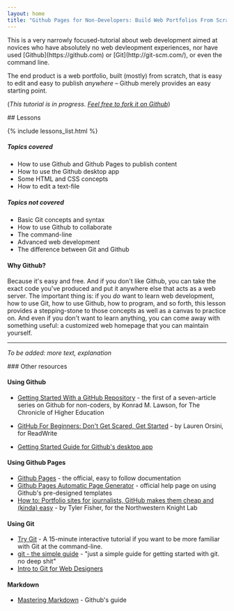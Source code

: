```yaml
---
layout: home
title: "Github Pages for Non-Developers: Build Web Portfolios From Scratch" 
---
```


<section class="sec">
This is a very narrowly focused-tutorial about web development aimed at novices who have absolutely no web devleopment experiences, nor have used [Github](https://github.com) or [Git](http://git-scm.com/), or even the command line. 

The end product is a web portfolio, built (mostly) from scratch, that is easy to edit and easy to publish _anywhere_ &ndash; Github merely provides an easy starting point.

(_This tutorial is in progress. [Feel free to fork it on Github](http://github.com/dannguyen/github-for-portfolios)_)
</section>



<section class="sec">
## Lessons

{% include lessons_list.html %}
</section>

<section class="sec">

##### Topics covered
- How to use Github and Github Pages to publish content
- How to use the Github desktop app
- Some HTML and CSS concepts
- How to edit a text-file

##### Topics not covered
- Basic Git concepts and syntax
- How to use Github to collaborate
- The command-line
- Advanced web development
- The difference between Git and Github

####  Why Github?

Because it's easy and free. And if you don't like Github, you can take the exact code you've produced and put it anywhere else that acts as a web server. The important thing is: if you _do_ want to learn web development, how to use Git, how to use Github, how to program, and so forth, this lesson provides a stepping-stone to those concepts as well as a canvas to practice on. And even if you don't want to learn anything, you can come away with something useful: a customized web homepage that you can maintain yourself.


</section>


-------------




_To be added: more text, explanation_

<!-- 
## Minimal Github

I think Github's a great service, something that has done an unimaginable amount in spreading information and good concepts.

But this is not a tutorial on how to use Github. If Github, or git, was relevant to your current life, you'd be using it by now, or at least have enough sense to read a proper tutorial.

This is a tutorial on basic Web concepts and creation. Github is merely the host, and we are the parasites. All this talk of pull requests, diffs, colalboration,etc. are nice, but again, if we needed that.

Github is used because of specific features that prevent us from having to do anything more technical than point-and-click. This is not my personal philosophy, of course, but I also think it's foolish to learn something you don't know that you need.
 -->


<!-- 



5. [Creating a Portfolio](TK)
  - How to edit HTML, JavaScript, and CSS files
  - How to tweak and test things you have no clue about

6. [Off-Github](TK)
  - Basic git concepts
  - How to collaborate with others
  - How to customize a web domain
  - How to move off of Github

7. [Templating](TK)
  - How to not repeat yourself
 -->

<!-- 
3. [Clone, Edit, Commit, and Push]({{ site.baseurl }}/lessons/clone-github-pages-repo)
4. [Remove, Rebuild, and Recommit]({{ site.baseurl }}/lessons/remove-rebuild-recommit)
 -->




<section class="sec">
### Other resources

#### Using Github 

- [Getting Started With a GitHub Repository](http://chronicle.com/blogs/profhacker/getting-started-with-a-github-repository/47393) - the first of a seven-article series on Github for non-coders, by Konrad M. Lawson, for The Chronicle of Higher Education

- [GitHub For Beginners: Don't Get Scared, Get Started](http://readwrite.com/2013/09/30/understanding-github-a-journey-for-beginners-part-1#awesm=~oAh764aNbWfqyH) - by Lauren Orsini, for ReadWrite

- [Getting Started Guide for Github's desktop app](https://mac.github.com/help.html)

#### Using Github Pages

- [Github Pages](http://pages.github.com/) - the official, easy to follow documentation
- [Github Pages Automatic Page Generator](https://help.github.com/articles/creating-pages-with-the-automatic-generator) - official help page on using Github's pre-designed templates
- [How to: Portfolio sites for journalists, GitHub makes them cheap and (kinda) easy](http://knightlab.northwestern.edu/2013/08/02/how-to-portfolio-sites-for-journalists-github-makes-em-cheap-and-kinda-easy/) - by Tyler Fisher, for the Northwestern Knight Lab


#### Using Git

- [Try Git](http://try.github.io/levels/1/challenges/1) - A 15-minute interactive tutorial if you want to be more familiar with Git at the command-line.
- [git - the simple guide](http://rogerdudler.github.io/git-guide/) - "just a simple guide for getting started with git. no deep shit"
- [Intro to Git for Web Designers](http://www.webdesignerdepot.com/2009/03/intro-to-git-for-web-designers/)


#### Markdown

- [Mastering Markdown](https://guides.github.com/overviews/mastering-markdown/) - Github's guide


</section>
